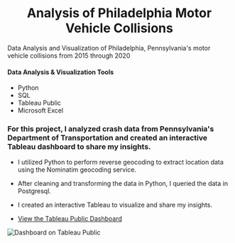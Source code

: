 <h1 align="center">Analysis of Philadelphia Motor Vehicle Collisions</h1>
Data Analysis and Visualization of Philadelphia, Pennsylvania's motor vehicle collisions from 2015 through 2020

#### Data Analysis & Visualization Tools
+ Python
+ SQL
+ Tableau Public
+ Microsoft Excel

### For this project, I analyzed crash data from Pennsylvania's Department of Transportation and created an interactive Tableau dashboard to share my insights.  

+ I utilized Python to perform reverse geocoding to extract location data using the Nominatim geocoding service.
+ After cleaning and transforming the data in Python, I queried the data in Postgresql. 
+ I created an interactive Tableau to visualize and share my insights. 



+ [View the Tableau Public Dashboard](https://public.tableau.com/profile/matthew.snell1329#!/vizhome/PhiladelphiaPedestrianFatalities/PhiladelphiasFatalPedestrianCrashes2017-2019)

![Dashboard on Tableau Public](https://github.com/MatthewLSnell/2017---2019-Philadelphia-Pedestrian-Fatalities-Analysis/blob/main/Philadelphia%20Pedestrian%20Traffic%20Fatality%20Dashboard%20Cover.PNG)


